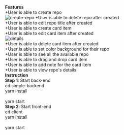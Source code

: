 **Features** \
+User is able to create repo \
![create-repo](https://user-images.githubusercontent.com/13579633/139828492-7822c7b4-bc44-40c6-8a45-711e67422291.PNG)
+User is able to delete repo after created \
+User is able to edit repo title after created \
+User is able to create card item \
+User is able to  edit card item  after created \
![details](https://user-images.githubusercontent.com/13579633/139828886-68286496-52ea-4cda-87c0-742c6b533b22.PNG) \
+User is able to delete card item after created \
+User is able to set color background for their repo \
+User is able to see all the available repo \
+User is able to drag and drop card item \
+User is able to add note for the card item \
+User is able to view repo's details \
**Instruction** \
**Step 1**: Start back-end \
cd simple-backend \
yarn install \
\
yarn start \
**Step 2**: Start front-end \
cd client \
yarn install \
\
yarn start
